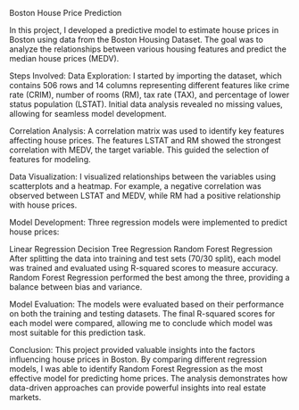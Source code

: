 Boston House Price Prediction

In this project, I developed a predictive model to estimate house prices in Boston using data from the Boston Housing Dataset. The goal was to analyze the relationships between various housing features and predict the median house prices (MEDV).

Steps Involved:
Data Exploration: I started by importing the dataset, which contains 506 rows and 14 columns representing different features like crime rate (CRIM), number of rooms (RM), tax rate (TAX), and percentage of lower status population (LSTAT). Initial data analysis revealed no missing values, allowing for seamless model development.

Correlation Analysis: A correlation matrix was used to identify key features affecting house prices. The features LSTAT and RM showed the strongest correlation with MEDV, the target variable. This guided the selection of features for modeling.

Data Visualization: I visualized relationships between the variables using scatterplots and a heatmap. For example, a negative correlation was observed between LSTAT and MEDV, while RM had a positive relationship with house prices.

Model Development: Three regression models were implemented to predict house prices:

Linear Regression
Decision Tree Regression
Random Forest Regression
After splitting the data into training and test sets (70/30 split), each model was trained and evaluated using R-squared scores to measure accuracy. Random Forest Regression performed the best among the three, providing a balance between bias and variance.

Model Evaluation: The models were evaluated based on their performance on both the training and testing datasets. The final R-squared scores for each model were compared, allowing me to conclude which model was most suitable for this prediction task.

Conclusion:
This project provided valuable insights into the factors influencing house prices in Boston. By comparing different regression models, I was able to identify Random Forest Regression as the most effective model for predicting home prices. The analysis demonstrates how data-driven approaches can provide powerful insights into real estate markets.
